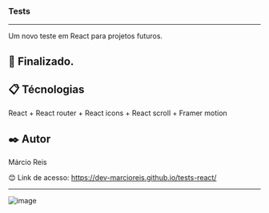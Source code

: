 ### Tests

---

Um novo teste em React para projetos futuros.

## 🚀 Finalizado.

## 📋 Técnologias
React + React router + React icons + React scroll + Framer motion

## ✒️ Autor
Márcio Reis

😊 Link de acesso: https://dev-marcioreis.github.io/tests-react/

---
![image](https://user-images.githubusercontent.com/122680054/213475993-aca2590f-ddb8-4ecc-abb6-b388af4889bc.png)
